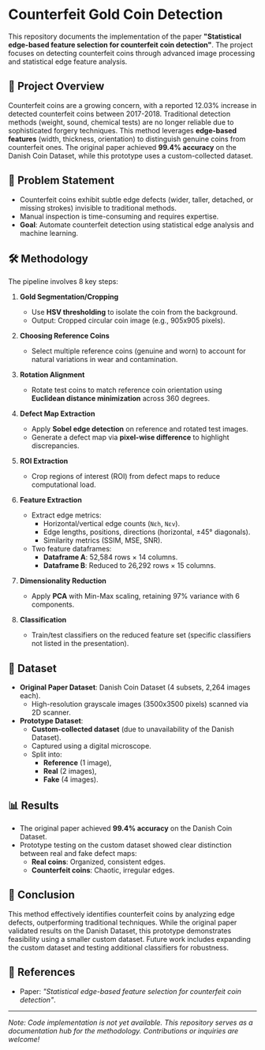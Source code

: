 # Counterfeit Gold Coin Detection

This repository documents the implementation of the paper **"Statistical edge-based feature selection for counterfeit coin detection"**. The project focuses on detecting counterfeit coins through advanced image processing and statistical edge feature analysis.

## 📌 Project Overview
Counterfeit coins are a growing concern, with a reported 12.03% increase in detected counterfeit coins between 2017-2018. Traditional detection methods (weight, sound, chemical tests) are no longer reliable due to sophisticated forgery techniques. This method leverages **edge-based features** (width, thickness, orientation) to distinguish genuine coins from counterfeit ones. The original paper achieved **99.4% accuracy** on the Danish Coin Dataset, while this prototype uses a custom-collected dataset.

## 🎯 Problem Statement
- Counterfeit coins exhibit subtle edge defects (wider, taller, detached, or missing strokes) invisible to traditional methods.
- Manual inspection is time-consuming and requires expertise.
- **Goal**: Automate counterfeit detection using statistical edge analysis and machine learning.

## 🛠 Methodology
The pipeline involves 8 key steps:
1. **Gold Segmentation/Cropping**  
   - Use **HSV thresholding** to isolate the coin from the background.
   - Output: Cropped circular coin image (e.g., 905x905 pixels).

2. **Choosing Reference Coins**  
   - Select multiple reference coins (genuine and worn) to account for natural variations in wear and contamination.

3. **Rotation Alignment**  
   - Rotate test coins to match reference coin orientation using **Euclidean distance minimization** across 360 degrees.

4. **Defect Map Extraction**  
   - Apply **Sobel edge detection** on reference and rotated test images.
   - Generate a defect map via **pixel-wise difference** to highlight discrepancies.

5. **ROI Extraction**  
   - Crop regions of interest (ROI) from defect maps to reduce computational load.

6. **Feature Extraction**  
   - Extract edge metrics:  
     - Horizontal/vertical edge counts (`Nεh`, `Nεv`).  
     - Edge lengths, positions, directions (horizontal, ±45° diagonals).  
     - Similarity metrics (SSIM, MSE, SNR).  
   - Two feature dataframes:  
     - **Dataframe A**: 52,584 rows × 14 columns.  
     - **Dataframe B**: Reduced to 26,292 rows × 15 columns.  

7. **Dimensionality Reduction**  
   - Apply **PCA** with Min-Max scaling, retaining 97% variance with 6 components.

8. **Classification**  
   - Train/test classifiers on the reduced feature set (specific classifiers not listed in the presentation).

## 📂 Dataset
- **Original Paper Dataset**: Danish Coin Dataset (4 subsets, 2,264 images each).  
  - High-resolution grayscale images (3500x3500 pixels) scanned via 2D scanner.  
- **Prototype Dataset**:  
  - **Custom-collected dataset** (due to unavailability of the Danish Dataset).  
  - Captured using a digital microscope.  
  - Split into:  
    - **Reference** (1 image),  
    - **Real** (2 images),  
    - **Fake** (4 images).  

## 📊 Results
- The original paper achieved **99.4% accuracy** on the Danish Coin Dataset.  
- Prototype testing on the custom dataset showed clear distinction between real and fake defect maps:  
  - **Real coins**: Organized, consistent edges.  
  - **Counterfeit coins**: Chaotic, irregular edges.  

## 🏁 Conclusion
This method effectively identifies counterfeit coins by analyzing edge defects, outperforming traditional techniques. While the original paper validated results on the Danish Dataset, this prototype demonstrates feasibility using a smaller custom dataset. Future work includes expanding the custom dataset and testing additional classifiers for robustness.

## 🔗 References
- Paper: *"Statistical edge-based feature selection for counterfeit coin detection"*.  

---

*Note: Code implementation is not yet available. This repository serves as a documentation hub for the methodology. Contributions or inquiries are welcome!*
